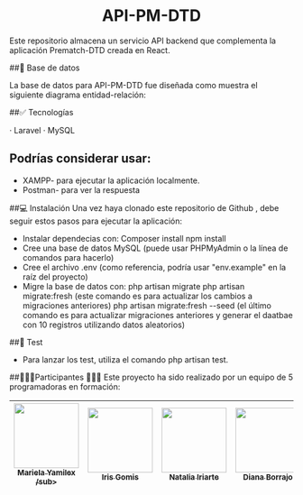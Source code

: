 <h1 align="center"> API-PM-DTD</h1> 

Este repositorio almacena un servicio API backend que complementa la aplicación Prematch-DTD creada en React.



##📖 Base de datos 

La base de datos para API-PM-DTD fue diseñada como muestra el siguiente diagrama entidad-relación:








##✅ Tecnologías 

· Laravel
· MySQL


## Podrías considerar usar: 

- XAMPP- para ejecutar la aplicación localmente.
- Postman- para ver la respuesta 


##💻 Instalación 
Una vez haya clonado este repositorio de Github , debe seguir estos pasos para ejecutar la aplicación:

- Instalar dependecias con: Composer install npm install
- Cree una base de datos MySQL (puede usar PHPMyAdmin o la línea de comandos para hacerlo)
- Cree el archivo .env (como referencia, podría usar "env.example" en la raíz del proyecto)
- Migre la base de datos con: php artisan migrate php artisan migrate:fresh (este comando es para actualizar los cambios a migraciones anteriores) php artisan migrate:fresh --seed (el último comando es para actualizar migraciones anteriores y generar el daatbae con 10 registros utilizando datos aleatorios)


##🧾 Test 
- Para lanzar los test, utiliza el comando php artisan test.



##👩🏻‍💻Participantes 👩🏻‍💻
Este proyecto ha sido realizado por un equipo de 5 programadoras en formación:

| [<img src="https://avatars.githubusercontent.com/u/117082608?v=4" width=115><br><sub>Mariela Yamilex /sub>](https://github.com/MarielaYamilex70) |  [<img src="https://avatars.githubusercontent.com/u/117083641?v=4" width=115><br><sub>Iris Gomis </sub>](https://github.com/IrisGomis) |  [<img src="https://avatars.githubusercontent.com/u/117080419?v=4" width=115><br><sub>Natalia Iriarte</sub>](https://github.com/Natalia-irlo) | [<img src="https://avatars.githubusercontent.com/u/90630004?v=4" width=115><br><sub>Diana Borrajo</sub>](https://github.com/Dianab177) | [<img src="https://avatars.githubusercontent.com/u/117688044?v=4" width=115><br><sub>Irene Fernández</sub>](https://github.com/irenefl) |
| :---: | :---: | :---: | :---: | :---: |
